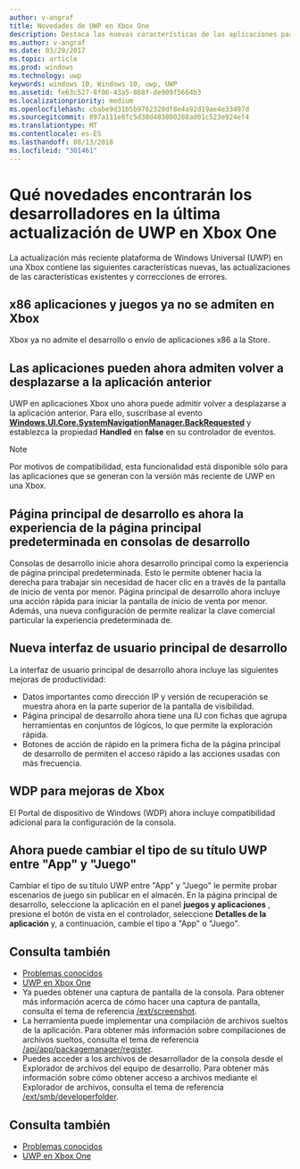 ```yaml
---
author: v-angraf
title: Novedades de UWP en Xbox One
description: Destaca las nuevas características de las aplicaciones para UWP en Xbox One.
ms.author: v-angraf
ms.date: 03/29/2017
ms.topic: article
ms.prod: windows
ms.technology: uwp
keywords: windows 10, Windows 10, uwp, UWP
ms.assetid: fe63c527-8f06-43a5-868f-de909f5664b3
ms.localizationpriority: medium
ms.openlocfilehash: cbabe9d31b5b9762320df8e4a92d19ae4e33497d
ms.sourcegitcommit: 897a111e8fc5d38d483800288ad01c523e924ef4
ms.translationtype: MT
ms.contentlocale: es-ES
ms.lasthandoff: 08/13/2018
ms.locfileid: "301461"
---
```

# <a name="whats-new-for-developers-in-the-latest-update-of-uwp-on-xbox-one"></a>Qué novedades encontrarán los desarrolladores en la última actualización de UWP en Xbox One

La actualización más reciente plataforma de Windows Universal (UWP) en una Xbox contiene las siguientes características nuevas, las actualizaciones de las características existentes y correcciones de errores.

## <a name="x86-apps-and-games-are-no-longer-supported-on-xbox"></a>x86 aplicaciones y juegos ya no se admiten en Xbox  
Xbox ya no admite el desarrollo o envío de aplicaciones x86 a la Store.

## <a name="apps-can-now-support-navigating-back-to-the-previous-app"></a>Las aplicaciones pueden ahora admiten volver a desplazarse a la aplicación anterior 
UWP en aplicaciones Xbox uno ahora puede admitir volver a desplazarse a la aplicación anterior. Para ello, suscríbase al evento [**Windows.UI.Core.SystemNavigationManager.BackRequested**](https://msdn.microsoft.com/library/windows/apps/dn893595) y establezca la propiedad **Handled** en **false** en su controlador de eventos.

> [!NOTE]
> Por motivos de compatibilidad, esta funcionalidad está disponible sólo para las aplicaciones que se generan con la versión más reciente de UWP en una Xbox. 

## <a name="dev-home-is-now-the-default-home-experience-on-development-consoles"></a>Página principal de desarrollo es ahora la experiencia de la página principal predeterminada en consolas de desarrollo
Consolas de desarrollo inicie ahora desarrollo principal como la experiencia de página principal predeterminada. Esto le permite obtener hacia la derecha para trabajar sin necesidad de hacer clic en a través de la pantalla de inicio de venta por menor. Página principal de desarrollo ahora incluye una acción rápida para iniciar la pantalla de inicio de venta por menor. Además, una nueva configuración de permite realizar la clave comercial particular la experiencia predeterminada de. 

## <a name="new-dev-home-user-interface"></a>Nueva interfaz de usuario principal de desarrollo
La interfaz de usuario principal de desarrollo ahora incluye las siguientes mejoras de productividad:
 - Datos importantes como dirección IP y versión de recuperación se muestra ahora en la parte superior de la pantalla de visibilidad. 
 - Página principal de desarrollo ahora tiene una IU con fichas que agrupa herramientas en conjuntos de lógicos, lo que permite la exploración rápida.
 - Botones de acción de rápido en la primera ficha de la página principal de desarrollo de permiten el acceso rápido a las acciones usadas con más frecuencia. 

## <a name="wdp-for-xbox-enhancements"></a>WDP para mejoras de Xbox
El Portal de dispositivo de Windows (WDP) ahora incluye compatibilidad adicional para la configuración de la consola. 

## <a name="you-can-now-switch-the-type-of-your-uwp-title-between-app-and-game"></a>Ahora puede cambiar el tipo de su título UWP entre "App" y "Juego"
Cambiar el tipo de su título UWP entre "App" y "Juego" le permite probar escenarios de juego sin publicar en el almacén. En la página principal de desarrollo, seleccione la aplicación en el panel **juegos y aplicaciones** , presione el botón de vista en el controlador, seleccione **Detalles de la aplicación** y, a continuación, cambie el tipo a "App" o "Juego".

## <a name="see-also"></a>Consulta también
- [Problemas conocidos](known-issues.md)
- [UWP en Xbox One](index.md)
 - Ya puedes obtener una captura de pantalla de la consola. Para obtener más información acerca de cómo hacer una captura de pantalla, consulta el tema de referencia [/ext/screenshot](wdp-media-capture-api.md).
 - La herramienta puede implementar una compilación de archivos sueltos de la aplicación. Para obtener más información sobre compilaciones de archivos sueltos, consulta el tema de referencia [/api/app/packagemanager/register](wdp-loose-folder-register-api.md).
 - Puedes acceder a los archivos de desarrollador de la consola desde el Explorador de archivos del equipo de desarrollo. Para obtener más información sobre cómo obtener acceso a archivos mediante el Explorador de archivos, consulta el tema de referencia [/ext/smb/developerfolder](wdp-smb-api.md).

## <a name="see-also"></a>Consulta también
- [Problemas conocidos](known-issues.md)
- [UWP en Xbox One](index.md)
